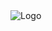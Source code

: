 <picture>
  <source srcset="logo_dark.png" media="(prefers-color-scheme: dark)">
  <img src="logo_light.png" alt="Logo">
</picture>
